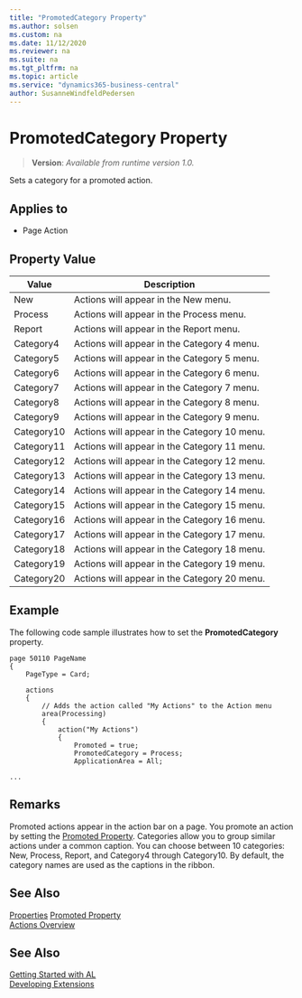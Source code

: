 ```yaml
---
title: "PromotedCategory Property"
ms.author: solsen
ms.custom: na
ms.date: 11/12/2020
ms.reviewer: na
ms.suite: na
ms.tgt_pltfrm: na
ms.topic: article
ms.service: "dynamics365-business-central"
author: SusanneWindfeldPedersen
---
```

[//]: # (START>DO_NOT_EDIT)
[//]: # (IMPORTANT:Do not edit any of the content between here and the END>DO_NOT_EDIT.)
[//]: # (Any modifications should be made in the .xml files in the ModernDev repo.)
# PromotedCategory Property
> **Version**: _Available from runtime version 1.0._

Sets a category for a promoted action.

## Applies to
-   Page Action

## Property Value

|Value|Description|
|-----------|---------------------------------------|
|New|Actions will appear in the New menu.|
|Process|Actions will appear in the Process menu.|
|Report|Actions will appear in the Report menu.|
|Category4|Actions will appear in the Category 4 menu.|
|Category5|Actions will appear in the Category 5 menu.|
|Category6|Actions will appear in the Category 6 menu.|
|Category7|Actions will appear in the Category 7 menu.|
|Category8|Actions will appear in the Category 8 menu.|
|Category9|Actions will appear in the Category 9 menu.|
|Category10|Actions will appear in the Category 10 menu.|
|Category11|Actions will appear in the Category 11 menu.|
|Category12|Actions will appear in the Category 12 menu.|
|Category13|Actions will appear in the Category 13 menu.|
|Category14|Actions will appear in the Category 14 menu.|
|Category15|Actions will appear in the Category 15 menu.|
|Category16|Actions will appear in the Category 16 menu.|
|Category17|Actions will appear in the Category 17 menu.|
|Category18|Actions will appear in the Category 18 menu.|
|Category19|Actions will appear in the Category 19 menu.|
|Category20|Actions will appear in the Category 20 menu.|
[//]: # (IMPORTANT: END>DO_NOT_EDIT)

## Example

The following code sample illustrates how to set the **PromotedCategory** property.

```AL
page 50110 PageName
{
    PageType = Card;

    actions
    {
        // Adds the action called "My Actions" to the Action menu 
        area(Processing)
        {
            action("My Actions")
            {
                Promoted = true;
                PromotedCategory = Process;
                ApplicationArea = All;

...
```
  
## Remarks

Promoted actions appear in the action bar on a page. You promote an action by setting the [Promoted Property](devenv-promoted-property.md). Categories allow you to group similar actions under a common caption. You can choose between 10 categories: New, Process, Report, and Category4 through Category10. By default, the category names are used as the captions in the ribbon. <!--For information about changing the captions, see [How to: Define Promoted Action Categories Captions for the Ribbon](How-to-Define-Promoted-Action-Categories-Captions-for-the-Ribbon.md).  -->
  
## See Also  

[Properties](devenv-properties.md)
[Promoted Property](devenv-promoted-property.md)  
[Actions Overview](../devenv-actions-overview.md)  

## See Also  
[Getting Started with AL](../devenv-get-started.md)  
[Developing Extensions](../devenv-dev-overview.md)  